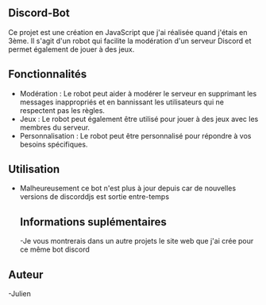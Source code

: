   ## Discord-Bot


Ce projet est une création en JavaScript que j'ai réalisée quand j'étais en 3ème. Il s'agit d'un robot qui facilite la modération d'un serveur Discord et permet également de jouer à des jeux.

## Fonctionnalités

- Modération : Le robot peut aider à modérer le serveur en supprimant les messages inappropriés et en bannissant les utilisateurs qui ne respectent pas les règles.
- Jeux : Le robot peut également être utilisé pour jouer à des jeux avec les membres du serveur.
- Personnalisation : Le robot peut être personnalisé pour répondre à vos besoins spécifiques.

## Utilisation

- Malheureusement ce bot n'est plus à jour depuis car de nouvelles versions de discorddjs est sortie entre-temps

  ## Informations suplémentaires

  -Je vous montrerais dans un autre projets le site web que j'ai crée pour ce même bot discord

## Auteur

-Julien
